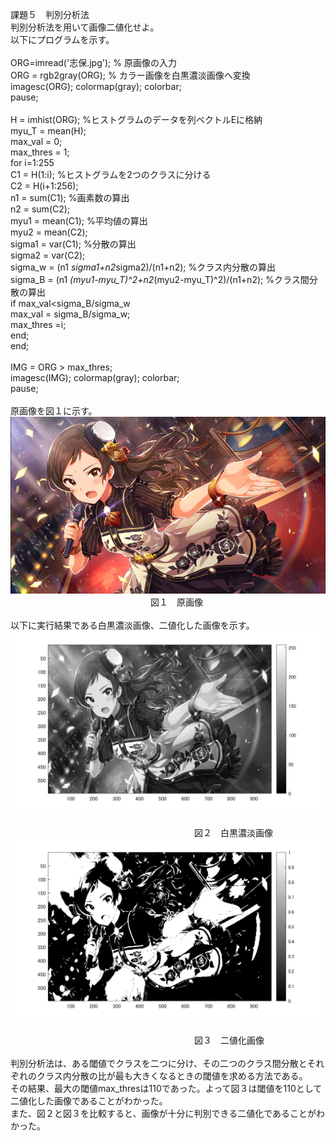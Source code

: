 課題５　判別分析法<br>
判別分析法を用いて画像二値化せよ。<br>
以下にプログラムを示す。<br>
<br>
ORG=imread('志保.jpg'); % 原画像の入力<br>
ORG = rgb2gray(ORG); % カラー画像を白黒濃淡画像へ変換<br>
imagesc(ORG); colormap(gray); colorbar;<br>
pause;<br>
<br>
H = imhist(ORG); %ヒストグラムのデータを列ベクトルEに格納<br>
myu_T = mean(H);<br>
max_val = 0;<br>
max_thres = 1;<br>
for i=1:255<br>
C1 = H(1:i); %ヒストグラムを2つのクラスに分ける<br>
C2 = H(i+1:256);<br>
n1 = sum(C1); %画素数の算出<br>
n2 = sum(C2);<br>
myu1 = mean(C1); %平均値の算出<br>
myu2 = mean(C2);<br>
sigma1 = var(C1); %分散の算出<br>
sigma2 = var(C2);<br>
sigma_w = (n1 *sigma1+n2*sigma2)/(n1+n2); %クラス内分散の算出<br>
sigma_B = (n1 *(myu1-myu_T)^2+n2*(myu2-myu_T)^2)/(n1+n2); %クラス間分散の算出<br>
if max_val<sigma_B/sigma_w<br>
max_val = sigma_B/sigma_w;<br>
max_thres =i;<br>
end;<br>
end;<br>
<br>
IMG = ORG > max_thres;<br>
imagesc(IMG); colormap(gray); colorbar;<br>
pause;<br>
<br>
原画像を図１に示す。<br>
![原画像](https://github.com/Tomoyuki-Soma/lecture_image_processing/blob/master/kadai5/志保.jpg)<br> 
　　　　　　　　　　　　　　　　図１　原画像<br>
<br>
以下に実行結果である白黒濃淡画像、二値化した画像を示す。
![原画像](https://github.com/Tomoyuki-Soma/lecture_image_processing/blob/master/kadai5/Image0.png)<br>  
　　　　　　　　　　　　　　　　　　　　　図２　白黒濃淡画像<br>
![原画像](https://github.com/Tomoyuki-Soma/lecture_image_processing/blob/master/kadai5/Image1.png)<br>  
　　　　　　　　　　　　　　　　　　　　　図３　二値化画像<br>
<br>
判別分析法は、ある閾値でクラスを二つに分け、その二つのクラス間分散とそれぞれのクラス内分散の比が最も大きくなるときの閾値を求める方法である。<br>
その結果、最大の閾値max_thresは110であった。よって図３は閾値を110として二値化した画像であることがわかった。<br>
また、図２と図３を比較すると、画像が十分に判別できる二値化であることがわかった。<br>


